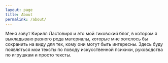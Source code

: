 ```yaml
---
layout: page
title: About
permalink: /about/
---
```


Меня зовут Кирилл Ластовиря и это мой гиковский блог, в котором я выкладываю разного рода материалы, которые мне хотелось бы сохранить на виду для тех, кому они могут быть интересны. Здесь буду появляться мои тексты по поводу искусственной психики, руководства по игрушкам и просто тексты.

